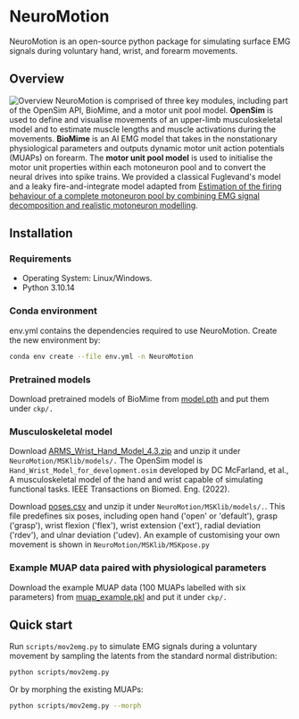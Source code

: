 # NeuroMotion
NeuroMotion is an open-source python package for simulating surface EMG signals during voluntary hand, wrist, and forearm movements.

## Overview
![Overview](https://github.com/shihan-ma/NeuroMotion/blob/master/images/schematic.png)
NeuroMotion is comprised of three key modules, including part of the OpenSim API, BioMime, and a motor unit pool model. **OpenSim** is used to define and visualise movements of an upper-limb musculoskeletal model and to estimate muscle lengths and muscle activations during the movements. **BioMime** is an AI EMG model that takes in the nonstationary physiological parameters and outputs dynamic motor unit action potentials (MUAPs) on forearm. The **motor unit pool model** is used to initialise the motor unit properties within each motoneuron pool and to convert the neural drives into spike trains. We provided a classical Fuglevand's model and a leaky fire-and-integrate model adapted from [Estimation of the firing behaviour of a complete motoneuron pool by combining EMG signal decomposition and realistic motoneuron modelling](https://github.com/ArnaultCAILLET/Caillet-et-al-2022-PLOS_Comput_Biol).

## Installation

### Requirements
- Operating System: Linux/Windows.
- Python 3.10.14

### Conda environment
env.yml contains the dependencies required to use NeuroMotion. Create the new environment by:

```bash
conda env create --file env.yml -n NeuroMotion
```

### Pretrained models
Download pretrained models of BioMime from [model.pth](https://drive.google.com/drive/folders/17Z2QH5NNaIv9p4iDq8HqytFaYk9Qnv2C?usp=sharing) and put them under `ckp/.`

### Musculoskeletal model
Download [ARMS_Wrist_Hand_Model_4.3.zip](https://drive.google.com/drive/folders/17Z2QH5NNaIv9p4iDq8HqytFaYk9Qnv2C?usp=sharing) and unzip it under `NeuroMotion/MSKlib/models/.`
The OpenSim model is `Hand_Wrist_Model_for_development.osim` developed by DC McFarland, et al., A musculoskeletal model of the hand and wrist capable of simulating functional tasks. IEEE Transactions on Biomed. Eng. (2022).

Download [poses.csv](https://drive.google.com/drive/folders/17Z2QH5NNaIv9p4iDq8HqytFaYk9Qnv2C?usp=sharing) and unzip it under `NeuroMotion/MSKlib/models/.`. This file predefines six poses, including open hand ('open' or 'default'), grasp ('grasp'), wrist flexion ('flex'), wrist extension ('ext'), radial deviation ('rdev'), and ulnar deviation ('udev). An example of customising your own movement is shown in `NeuroMotion/MSKlib/MSKpose.py`

### Example MUAP data paired with physiological parameters
Download the example MUAP data (100 MUAPs labelled with six parameters) from [muap_example.pkl](https://drive.google.com/file/d/1xxeXF4RS7qH-kq3yrfCiWIQ7DemMounr/view?usp=sharing) and put it under `ckp/.`


## Quick start
Run `scripts/mov2emg.py` to simulate EMG signals during a voluntary movement by sampling the latents from the standard normal distribution:
```bash
python scripts/mov2emg.py
```
Or by morphing the existing MUAPs:
```bash
python scripts/mov2emg.py --morph
```
